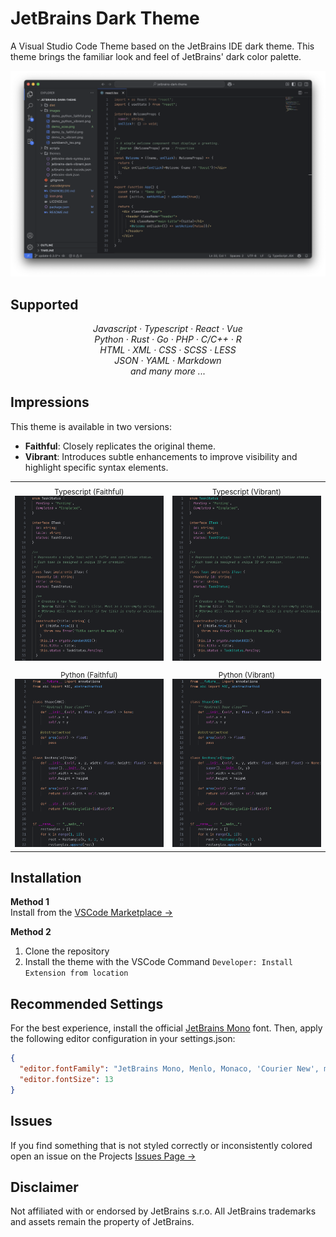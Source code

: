 # JetBrains Dark Theme

A Visual Studio Code Theme based on the JetBrains IDE dark theme. This theme brings the familiar look and feel of JetBrains' dark color palette.

![screenshot](https://raw.githubusercontent.com/eliasndm/jetbrains-dark-theme/main/images/workbench_tsx.png)


## Supported

<p align="center">
    <i>Javascript · Typescript · React · Vue</i><br>
    <i>Python · Rust · Go · PHP · C/C++ · R</i><br>
    <i>HTML · XML · CSS · SCSS · LESS</i><br>
    <i>JSON · YAML · Markdown</i><br>
    <i>and many more ...</i>
</p>

## Impressions
This theme is available in two versions:
* **Faithful**: Closely replicates the original theme.
* **Vibrant**: Introduces subtle enhancements to improve visibility and highlight specific syntax elements.

<table align="center" cellspacing="0" cellpadding="0" style="border-collapse: collapse;">
  <tr>
    <td align="center">
      <sub>Typescript (Faithful)</sub><br>
      <img src="https://raw.githubusercontent.com/eliasndm/jetbrains-dark-theme/main/images/demo_ts_faithful.png" width="100%">
    </td>
    <td align="center">
      <sub>Typescript (Vibrant)</sub><br>
      <img src="https://raw.githubusercontent.com/eliasndm/jetbrains-dark-theme/main/images/demo_ts_vibrant.png" width="100%">
    </td>
  </tr>
    <td align="center">
      <sub>Python (Faithful)</sub><br>
      <img src="https://raw.githubusercontent.com/eliasndm/jetbrains-dark-theme/main/images/demo_python_faithful.png" width="100%">
    </td>
    <td align="center">
      <sub>Python (Vibrant)</sub><br>
      <img src="https://raw.githubusercontent.com/eliasndm/jetbrains-dark-theme/main/images/demo_python_vibrant.png" width="100%">
    </td>
  </tr>
</table>

## Installation

**Method 1**  
Install from the [VSCode Marketplace →](https://marketplace.visualstudio.com/items?itemName=EliasND.jetbrains-dark)

**Method 2**  
1. Clone the repository
2. Install the theme with the VSCode Command `Developer: Install Extension from location`

## Recommended Settings
For the best experience, install the official [JetBrains Mono](https://www.jetbrains.com/lp/mono/) font. Then, apply the following editor configuration in your settings.json:

```json
{
  "editor.fontFamily": "JetBrains Mono, Menlo, Monaco, 'Courier New', monospace",
  "editor.fontSize": 13
}
```

## Issues
If you find something that is not styled correctly or inconsistently colored open an issue on the Projects [Issues Page →](https://github.com/eliasndm/jetbrains-dark-theme/issues)

## Disclaimer

Not affiliated with or endorsed by JetBrains s.r.o. All JetBrains trademarks and assets remain the property of JetBrains.
